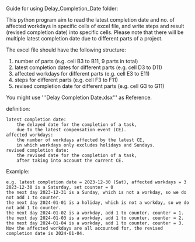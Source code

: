 Guide for using Delay_Completion_Date folder:

This python program aim to read the latest completion date and no. of affected workdays in specific cells of excel file,
and write steps and result (revised completion date) into specific cells.
Please note that there will be multiple latest completion date due to different parts of a project.

The excel file should have the following structure:
1. number of parts                              (e.g. cell B3 to B11, 9 parts in total)
2. latest completion dates for different parts  (e.g. cell D3 to D11)
3. affected workdays for different parts        (e.g. cell E3 to E11)
4. steps for different parts                    (e.g. cell F3 to F11)
5. revised completion date for different parts  (e.g. cell G3 to G11)

You might use '''Delay Completion Date.xlsx''' as Reference.

definition:

    latest completion date:
        the delayed date for the completion of a task,
        due to the latest compensation event (CE).
    affected workdays:
        the number of workdays affected by the latest CE,
        in which workdays only excludes holidays and Sundays.
    revised completion date:
        the revised date for the completion of a task,
        after taking into account the current CE.

Examlple:

    e.g. latest completion date = 2023-12-30 (Sat), affected workdays = 3
    2023-12-30 is a Saturday, set counter = 0
    the next day 2023-12-31 is a Sunday, which is not a workday, so we do not add 1 to counter.
    the next day 2024-01-01 is a holiday, which is not a workday, so we do not add 1 to counter.
    the next day 2024-01-02 is a workday, add 1 to counter. counter = 1.
    the next day 2024-01-03 is a workday, add 1 to counter. counter = 2.
    the next day 2024-01-04 is a workday, add 1 to counter. counter = 3.
    Now the affected workdays are all accounted for, the revised completion date is 2024-01-04.
